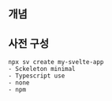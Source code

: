 ## 개념

## 사전 구성
```
npx sv create my-svelte-app
- Sckeleton minimal
- Typescript use
- none
- npm
```

